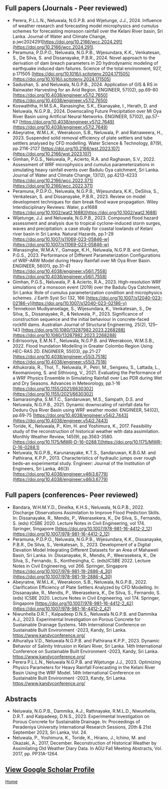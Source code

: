 ## Full papers (Journals - Peer reviewed)
- Perera, P.L.L.N., Neluwala, N.G.P.B. and Wijetunge, J.J., 2024. Influence of weather research and forecasting model microphysics and cumulus schemes for forecasting monsoon rainfall over the Kelani River basin, Sri Lanka. Journal of Water and Climate Change, p.jwc2024291[https://doi.org/10.2166/wcc.2024.291](https://doi.org/10.2166/wcc.2024.291).
- Peramuna, P.D.P.O., Neluwala, N.G.P.B., Wijesundara, K.K., Venkatesan, S., De Silva, S. and Dissanayake, P.B.R., 2024. Novel approach to the derivation of dam breach parameters in 2D hydrodynamic modeling of earthquake induced dam failures. Science of the total environment, 927, p.171505 [https://doi.org/10.1016/j.scitotenv.2024.171505](https://doi.org/10.1016/j.scitotenv.2024.171505)
- Sadushan, S. and Neluwala, N.G.P.B., 2024. Application of GIS & RS in Rainwater Harvesting for an Arid Region. ENGINEER, 57(02), pp.69-80 [https://doi.org/10.4038/engineer.v57i2.7650](https://doi.org/10.4038/engineer.v57i2.7650)
- Koswaththa, H.M.S.A., Ranasinghe, S.K., Ekanayake, I., Herath, D. and Neluwala, N.G.P.B., 2024. Downscaling Future Precipitation over Mi Oya River Basin using Artificial Neural Networks. ENGINEER, 57(02), pp.57-67 [https://doi.org/10.4038/engineer.v57i2.7649](https://doi.org/10.4038/engineer.v57i2.7649)
- Abeyratne, W.M.L.K., Weerakoon, S.B., Neluwala, P. and Ratnaweera, H., 2023. Suspended solid removal efficiency of plate settlers and tube settlers analysed by CFD modelling. Water Science & Technology, 87(9), pp.2116-2127 [https://doi.org/10.2166/wst.2023.107](https://doi.org/10.2166/wst.2023.107)
- Gimhan, P.G.S., Neluwala, P., Acierto, R.A. and Raghavan, S.V., 2022. Assessment of WRF microphysics and cumulus parameterizations in simulating heavy rainfall events over Badulu Oya catchment, Sri Lanka. Journal of Water and Climate Change, 13(12), pp.4213-4233 [https://doi.org/10.2166/wcc.2022.371](https://doi.org/10.2166/wcc.2022.371)
- Peramuna, P.D.P.O., Neluwala, N.G.P.B., Wijesundara, K.K., DeSilva, S., Venkatesan, S. and Dissanayake, P.B.R., 2023. Review on model development techniques for dam break flood wave propagation. Wiley Interdisciplinary Reviews: Water, p.e1688 [https://doi.org/10.1002/wat2.1688](https://doi.org/10.1002/wat2.1688)
- Wijetunge, J.J. and Neluwala, N.G.P.B., 2023. Compound flood hazard assessment and analysis due to tropical cyclone-induced storm surges, waves and precipitation: a case study for coastal lowlands of Kelani river basin in Sri Lanka. Natural Hazards, pp.1-29 [https://doi.org/10.1007/s11069-023-05846-w](https://doi.org/10.1007/s11069-023-05846-w)
- Wanasinghe, W.M.A.Y., Gamage, K.H., Neluwala, N.G.P.B. and Gimhan, P.G.S., 2023. Performance of Different Parameterization Configurations of WRF-ARW Model during Heavy Rainfall over Mi Oya River Basin. ENGINEER, 56(01), pp.31-41 [https://doi.org/10.4038/engineer.v56i1.7558](https://doi.org/10.4038/engineer.v56i1.7558)
- Gimhan, P.G.S., Neluwala, P. & Acierto, R.A., 2023. High-resolution WRF simulations of a monsoon event (2019) over the Badulu Oya Catchment, Sri Lanka: Role of cumulus parameterization condition and microphysics schemes. J Earth Syst Sci 132, 166 [https://doi.org/10.1007/s12040-023-02186-y](https://doi.org/10.1007/s12040-023-02186-y) 
- Tennekoon Mudiyanselage, S., Wijesundara, K., Venkatesan, S., De Silva, S., Dissanayake, R., & Neluwala, P., 2023. Significance of construction sequence and the initial behaviour in concrete-faced rockfill dams. Australian Journal of Structural Engineering, 25(2), 125–143 [https://doi.org/10.1080/13287982.2023.2268288](https://doi.org/10.1080/13287982.2023.2268288)
- Edirisooriya, E.M.N.T., Neluwala, N.G.P.B. and Weerakoon, W.M.S.B., 2022. Flood Inundation Modelling in Greater Colombo Region Using HEC-RAS 2D. ENGINEER, 55(03), pp.21-27 [https://doi.org/10.4038/engineer.v55i3.7518](https://doi.org/10.4038/engineer.v55i3.7518)
- Athukorala, R., Thol, T., Neluwala, P., Petri, M., Sengxeu, S., Lattada, L., Keomanivong, S. and Sithivong, V., 2021. Evaluating the Performance of a WRF Physics Ensemble in Simulating Rainfall over Lao PDR during Wet and Dry Seasons. Advances in Meteorology, pp.1-16 [https://doi.org/10.1155/2021/6630302](https://doi.org/10.1155/2021/6630302)
- Samarasingha, S.M.T.C., Sandaruwan, M.S., Sampath, D.S. and Neluwala, N.G.P.B., 2021. Dynamic downscaling of rainfall data for Deduru Oya River Basin using WRF weather model. ENGINEER, 54(02), pp.69-75 [https://doi.org/10.4038/engineer.v54i2.7443](https://doi.org/10.4038/engineer.v54i2.7443)
- Toride, K., Neluwala, P., Kim, H. and Yoshimura, K., 2017. Feasibility study of the reconstruction of historical weather with data assimilation. Monthly Weather Review, 145(9), pp.3563-3580.[https://doi.org/10.1175/MWR-D-16-0288.1](https://doi.org/10.1175/MWR-D-16-0288.1)
- Neluwala, N.G.P.B., Karunanayake, K.T.S., Sandaruwan, K.B.G.M. and Pathirana, K.P.P., 2013. Characteristics of hydraulic jumps over rough beds–an experimental study. Engineer: Journal of the Institution of Engineers, Sri Lanka, 46(3) [https://doi.org/10.4038/engineer.v46i3.6779](https://doi.org/10.4038/engineer.v46i3.6779) 

## Full papers (conferences- Peer reviewed) 
- Bandara, W.H.M.Y.D., Dinelka, K.H.S., Neluwala, N.G.P.B., 2022. Discharge Observations Assimilation to Improve Flood Prediction Skills. In: Dissanayake, R., Mendis, P., Weerasekera, K., De Silva, S., Fernando, S. (eds) ICSBE 2020. Lecture Notes in Civil Engineering, vol 174. Springer, Singapore [https://doi.org/10.1007/978-981-16-4412-2_12](https://doi.org/10.1007/978-981-16-4412-2_12)
- Peramuna, P.D.P.O., Neluwala, N.G.P.B., Wijesundara, K.K., Dissanayake, P.B.R., De Silva, S., Venkatesan, S., 2023. Development of a Digital Elevation Model Integrating Different Datasets for an Area of Mahaweli Basin, Sri Lanka. In: Dissanayake, R., Mendis, P., Weerasekera, K., De Silva, S., Fernando, S., Konthesingha, C. (eds)ICSBE 2022. Lecture Notes in Civil Engineering, vol 266. Springer, Singapore [https://doi.org/10.1007/978-981-19-2886-4_30](https://doi.org/10.1007/978-981-19-2886-4_30)
- Abeyratne, W.M.L.K., Weerakoon, S.B., Neluwala, N.G.P.B., 2022. Clarification Efficiency of Plate Settlers Analyzed by CFD Modelling. In: Dissanayake, R., Mendis, P., Weerasekera, K., De Silva, S., Fernando, S. (eds) ICSBE 2020. Lecture Notes in Civil Engineering, vol 174. Springer, Singapore [https://doi.org/10.1007/978-981-16-4412-2_42](https://doi.org/10.1007/978-981-16-4412-2_42) 
- Niwunhella D.R.T., Kalpadeep D.N.S., Neluwala N.G.P.B. and Dammika A.J., 2023. Experimental Investigation on Porous Concrete for Sustainable Drainage Systems. 14th International Conference on Sustainable Built Environment -2023, Kandy, Sri Lanka. https://www.kandyconference.org/
- Athuraliya V.D., Neluwala N.G.P.B. and Pathirana K.P.P., 2023. Dynamic Behavior of Salinity Intrusion in Kelani River, Sri Lanka. 14th International Conference on Sustainable Built Environment -2023, Kandy, Sri Lanka. https://www.kandyconference.org/ 
- Perera P.L.L.N., Neluwala N.G.P.B. and Wijetunge J.J., 2023. Optimizing Physics Parameters for Heavy Rainfall Forecasting in the Kelani River Basin Using the WRF Model. 14th International Conference on Sustainable Built Environment -2023, Kandy, Sri Lanka. https://www.kandyconference.org/ 

## Abstracts
- Neluwala, N.G.P.B., Dammika, A.J., Rathnayake, R.M.L.D., Niwunhella, D.R.T. and Kalpadeep, D.N.S., 2023. Experimental Investigation on Porous Concrete for Sustainable Drainage. In: Proceedings of Peradeniya University International Research Sessions, 20th & 21st September 2023, Sri Lanka, Vol. 24.
- Neluwala, P., Yoshimura, K., Toride, K., Hirano, J., Ichino, M. and Okazaki, A., 2017, December. Reconstruction of Historical Weather by Assimilating Old Weather Diary Data. In AGU Fall Meeting Abstracts, Vol. 2017, pp. PP31A-1264.

## [View Google Scholar Profile](https://scholar.google.com/citations?user=1WywyewAAAAJ&hl)

[Home](./)
